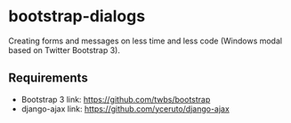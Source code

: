 bootstrap-dialogs
=================

Creating forms and messages on less time and less code (Windows modal based on Twitter Bootstrap 3).

Requirements
------------
* Bootstrap 3 link: https://github.com/twbs/bootstrap
* django-ajax link: https://github.com/yceruto/django-ajax
